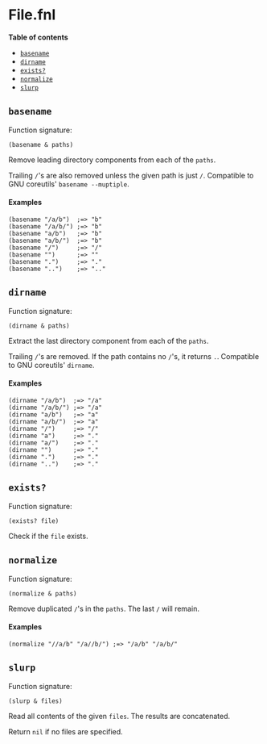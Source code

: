 # File.fnl

**Table of contents**

- [`basename`](#basename)
- [`dirname`](#dirname)
- [`exists?`](#exists)
- [`normalize`](#normalize)
- [`slurp`](#slurp)

## `basename`
Function signature:

```
(basename & paths)
```

Remove leading directory components from each of the `paths`.

Trailing `/`'s are also removed unless the given path is just `/`.
Compatible to GNU coreutils' `basename --muptiple`.

#### Examples

```fennel
(basename "/a/b")  ;=> "b"
(basename "/a/b/") ;=> "b"
(basename "a/b")   ;=> "b"
(basename "a/b/")  ;=> "b"
(basename "/")     ;=> "/"
(basename "")      ;=> ""
(basename ".")     ;=> "."
(basename "..")    ;=> ".."
```

## `dirname`
Function signature:

```
(dirname & paths)
```

Extract the last directory component from each of the `paths`.

Trailing `/`'s are removed. If the path contains no `/`'s, it returns `.`.
Compatible to GNU coreutils' `dirname`.

#### Examples

```fennel
(dirname "/a/b")  ;=> "/a"
(dirname "/a/b/") ;=> "/a"
(dirname "a/b")   ;=> "a"
(dirname "a/b/")  ;=> "a"
(dirname "/")     ;=> "/"
(dirname "a")     ;=> "."
(dirname "a/")    ;=> "."
(dirname "")      ;=> "."
(dirname ".")     ;=> "."
(dirname "..")    ;=> "."
```

## `exists?`
Function signature:

```
(exists? file)
```

Check if the `file` exists.

## `normalize`
Function signature:

```
(normalize & paths)
```

Remove duplicated `/`'s in the `paths`. The last `/` will remain.

#### Examples

```fennel
(normalize "//a/b" "/a//b/") ;=> "/a/b"	"/a/b/"
```

## `slurp`
Function signature:

```
(slurp & files)
```

Read all contents of the given `files`. The results are concatenated.

Return `nil` if no files are specified.


<!-- Generated with Fenneldoc 1.0.1-dev
     https://gitlab.com/andreyorst/fenneldoc -->
